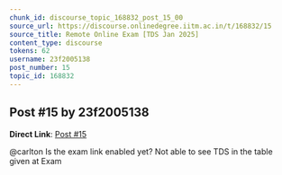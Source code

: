 ```yaml
---
chunk_id: discourse_topic_168832_post_15_00
source_url: https://discourse.onlinedegree.iitm.ac.in/t/168832/15
source_title: Remote Online Exam [TDS Jan 2025]
content_type: discourse
tokens: 62
username: 23f2005138
post_number: 15
topic_id: 168832
---
```


## Post #15 by 23f2005138

**Direct Link**: [Post #15](https://discourse.onlinedegree.iitm.ac.in/t/168832/15)

@carlton Is the exam link enabled yet? Not able to see TDS in the table given at Exam
